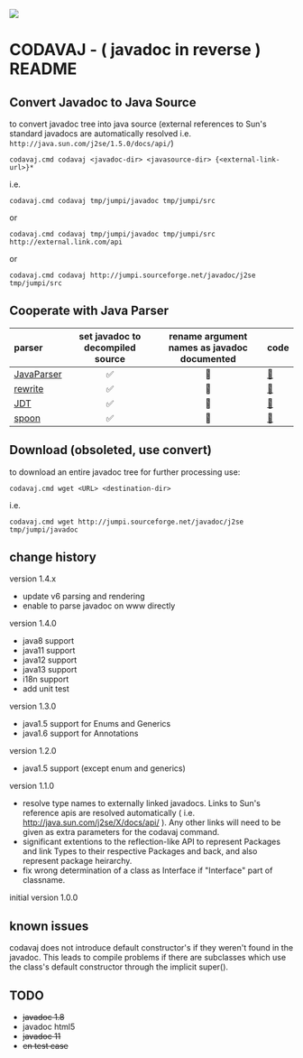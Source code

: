 [![](https://jitpack.io/v/umjammer/codavaj.svg)](https://jitpack.io/#umjammer/codavaj)

# CODAVAJ - ( javadoc in reverse ) README

## Convert Javadoc to Java Source

to convert javadoc tree into java source (external references to Sun's 
standard javadocs are automatically resolved 
i.e. `http://java.sun.com/j2se/1.5.0/docs/api/`)

```
codavaj.cmd codavaj <javadoc-dir> <javasource-dir> {<external-link-url>}*
```

i.e.

```
codavaj.cmd codavaj tmp/jumpi/javadoc tmp/jumpi/src
```

or

```
codavaj.cmd codavaj tmp/jumpi/javadoc tmp/jumpi/src http://external.link.com/api
```

or

```
codavaj.cmd codavaj http://jumpi.sourceforge.net/javadoc/j2se tmp/jumpi/src
```

## Cooperate with Java Parser

| **parser** | **set javadoc to decompiled source** | **rename argument names as javadoc documented** | **code** |
|:-----------|:------------------------------------:|:-----------------------------------------------:|----------|
| [JavaParser](https://github.com/javaparser/javaparser) | ✅ | 🚫 | [📄](https://github.com/umjammer/codavaj/blob/master/src/test/java/Test02.java) |
| [rewrite](https://github.com/Netflix-Skunkworks/rewrite) | ✅ | 🚧 | [📄](https://github.com/umjammer/codavaj/blob/master/src/test/java/Test03.java) |
| [JDT](https://www.eclipse.org/jdt/) | ✅ | 🚫 | [📄](https://github.com/umjammer/codavaj/blob/master/src/test/java/Test04.java) |
| [spoon](https://github.com/INRIA/spoon) | ✅ | 🚫 | [📄](https://github.com/umjammer/codavaj/blob/master/src/test/java/Test05.java) |

## Download (obsoleted, use convert)

to download an entire javadoc tree for further processing use:

```
codavaj.cmd wget <URL> <destination-dir>
```

i.e.

```
codavaj.cmd wget http://jumpi.sourceforge.net/javadoc/j2se tmp/jumpi/javadoc
```

## change history

version 1.4.x

 * update v6 parsing and rendering
 * enable to parse javadoc on www directly

version 1.4.0

 * java8 support
 * java11 support
 * java12 support
 * java13 support
 * i18n support
 * add unit test

version 1.3.0

 * java1.5 support for Enums and Generics
 * java1.6 support for Annotations

version 1.2.0

 * java1.5 support (except enum and generics)

version 1.1.0

 * resolve type names to externally linked javadocs. Links to Sun's
   reference apis are resolved automatically 
   ( i.e. http://java.sun.com/j2se/X/docs/api/ ). 
   Any other links will need to be given as extra parameters for the 
   codavaj command.
 * significant extentions to the reflection-like API to represent Packages
   and link Types to their respective Packages and back, and also represent
   package heirarchy.
 * fix wrong determination of a class as Interface if "Interface" part of
   classname.

initial version 1.0.0

## known issues

codavaj does not introduce default constructor's if they weren't found
in the javadoc. This leads to compile problems if there are subclasses
which use the class's default constructor through the implicit super(). 

## TODO

 * ~~javadoc 1.8~~
 * javadoc html5
 * ~~javadoc 11~~
 * ~~en test case~~